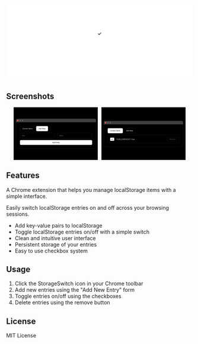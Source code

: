 ![StorageSwitch](./img/readme.png)

## Screenshots

<div align="center">
    <div style="display: flex; gap: 10px; justify-content: center; align-items: center;">
        <img src="./img/screenshot1.png" alt="Add New Entry Screen" width="45%">
        <img src="./img/screenshot2.png" alt="Current Items Screen" width="45%">
    </div>
</div>

## Features

A Chrome extension that helps you manage localStorage items with a simple interface. 

Easily switch localStorage entries on and off across your browsing sessions.

- Add key-value pairs to localStorage
- Toggle localStorage entries on/off with a simple switch
- Clean and intuitive user interface
- Persistent storage of your entries
- Easy to use checkbox system

## Usage

1. Click the StorageSwitch icon in your Chrome toolbar
2. Add new entries using the "Add New Entry" form
3. Toggle entries on/off using the checkboxes
4. Delete entries using the remove button

## License

MIT License
